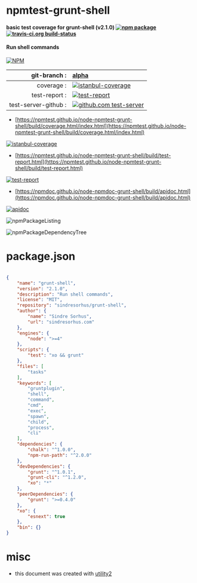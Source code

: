# npmtest-grunt-shell

#### basic test coverage for  grunt-shell (v2.1.0)  [![npm package](https://img.shields.io/npm/v/npmtest-grunt-shell.svg?style=flat-square)](https://www.npmjs.org/package/npmtest-grunt-shell) [![travis-ci.org build-status](https://api.travis-ci.org/npmtest/node-npmtest-grunt-shell.svg)](https://travis-ci.org/npmtest/node-npmtest-grunt-shell)

#### Run shell commands

[![NPM](https://nodei.co/npm/grunt-shell.png?downloads=true&downloadRank=true&stars=true)](https://www.npmjs.com/package/grunt-shell)

| git-branch : | [alpha](https://github.com/npmtest/node-npmtest-grunt-shell/tree/alpha)|
|--:|:--|
| coverage : | [![istanbul-coverage](https://npmtest.github.io/node-npmtest-grunt-shell/build/coverage.badge.svg)](https://npmtest.github.io/node-npmtest-grunt-shell/build/coverage.html/index.html)|
| test-report : | [![test-report](https://npmtest.github.io/node-npmtest-grunt-shell/build/test-report.badge.svg)](https://npmtest.github.io/node-npmtest-grunt-shell/build/test-report.html)|
| test-server-github : | [![github.com test-server](https://npmtest.github.io/node-npmtest-grunt-shell/GitHub-Mark-32px.png)](https://npmtest.github.io/node-npmtest-grunt-shell/build/app/index.html) | | build-artifacts : | [![build-artifacts](https://npmtest.github.io/node-npmtest-grunt-shell/glyphicons_144_folder_open.png)](https://github.com/npmtest/node-npmtest-grunt-shell/tree/gh-pages/build)|

- [https://npmtest.github.io/node-npmtest-grunt-shell/build/coverage.html/index.html](https://npmtest.github.io/node-npmtest-grunt-shell/build/coverage.html/index.html)

[![istanbul-coverage](https://npmtest.github.io/node-npmtest-grunt-shell/build/screenCapture.buildCi.browser.%252Ftmp%252Fbuild%252Fcoverage.lib.html.png)](https://npmtest.github.io/node-npmtest-grunt-shell/build/coverage.html/index.html)

- [https://npmtest.github.io/node-npmtest-grunt-shell/build/test-report.html](https://npmtest.github.io/node-npmtest-grunt-shell/build/test-report.html)

[![test-report](https://npmtest.github.io/node-npmtest-grunt-shell/build/screenCapture.buildCi.browser.%252Ftmp%252Fbuild%252Ftest-report.html.png)](https://npmtest.github.io/node-npmtest-grunt-shell/build/test-report.html)

- [https://npmdoc.github.io/node-npmdoc-grunt-shell/build/apidoc.html](https://npmdoc.github.io/node-npmdoc-grunt-shell/build/apidoc.html)

[![apidoc](https://npmdoc.github.io/node-npmdoc-grunt-shell/build/screenCapture.buildCi.browser.%252Ftmp%252Fbuild%252Fapidoc.html.png)](https://npmdoc.github.io/node-npmdoc-grunt-shell/build/apidoc.html)

![npmPackageListing](https://npmtest.github.io/node-npmtest-grunt-shell/build/screenCapture.npmPackageListing.svg)

![npmPackageDependencyTree](https://npmtest.github.io/node-npmtest-grunt-shell/build/screenCapture.npmPackageDependencyTree.svg)



# package.json

```json

{
    "name": "grunt-shell",
    "version": "2.1.0",
    "description": "Run shell commands",
    "license": "MIT",
    "repository": "sindresorhus/grunt-shell",
    "author": {
        "name": "Sindre Sorhus",
        "url": "sindresorhus.com"
    },
    "engines": {
        "node": ">=4"
    },
    "scripts": {
        "test": "xo && grunt"
    },
    "files": [
        "tasks"
    ],
    "keywords": [
        "gruntplugin",
        "shell",
        "command",
        "cmd",
        "exec",
        "spawn",
        "child",
        "process",
        "cli"
    ],
    "dependencies": {
        "chalk": "^1.0.0",
        "npm-run-path": "^2.0.0"
    },
    "devDependencies": {
        "grunt": "^1.0.1",
        "grunt-cli": "^1.2.0",
        "xo": "*"
    },
    "peerDependencies": {
        "grunt": ">=0.4.0"
    },
    "xo": {
        "esnext": true
    },
    "bin": {}
}
```



# misc
- this document was created with [utility2](https://github.com/kaizhu256/node-utility2)
